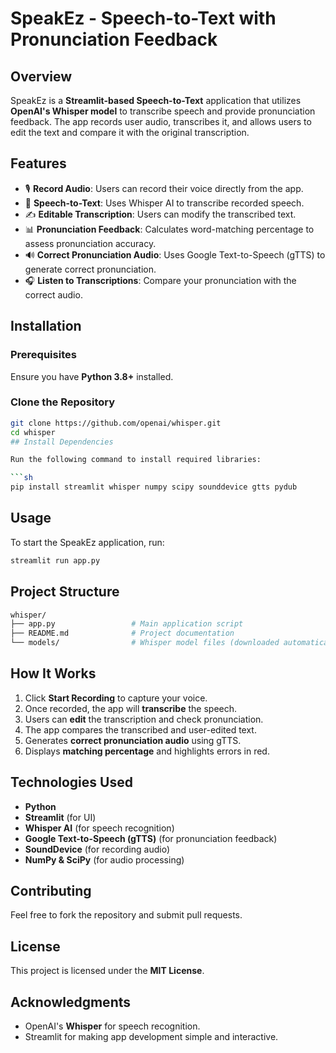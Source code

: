 # SpeakEz - Speech-to-Text with Pronunciation Feedback

## Overview
SpeakEz is a **Streamlit-based Speech-to-Text** application that utilizes **OpenAI's Whisper model** to transcribe speech and provide pronunciation feedback. The app records user audio, transcribes it, and allows users to edit the text and compare it with the original transcription.

## Features
- 🎙 **Record Audio**: Users can record their voice directly from the app.
- 📝 **Speech-to-Text**: Uses Whisper AI to transcribe recorded speech.
- ✍ **Editable Transcription**: Users can modify the transcribed text.
- 📊 **Pronunciation Feedback**: Calculates word-matching percentage to assess pronunciation accuracy.
- 🔊 **Correct Pronunciation Audio**: Uses Google Text-to-Speech (gTTS) to generate correct pronunciation.
- 🎧 **Listen to Transcriptions**: Compare your pronunciation with the correct audio.

## Installation

### Prerequisites
Ensure you have **Python 3.8+** installed.

### Clone the Repository
```sh
git clone https://github.com/openai/whisper.git
cd whisper
## Install Dependencies

Run the following command to install required libraries:

```sh
pip install streamlit whisper numpy scipy sounddevice gtts pydub
```

## Usage

To start the SpeakEz application, run:

```sh
streamlit run app.py
```

## Project Structure

```bash
whisper/
├── app.py                 # Main application script
├── README.md              # Project documentation
└── models/                # Whisper model files (downloaded automatically)
```

## How It Works

1. Click **Start Recording** to capture your voice.
2. Once recorded, the app will **transcribe** the speech.
3. Users can **edit** the transcription and check pronunciation.
4. The app compares the transcribed and user-edited text.
5. Generates **correct pronunciation audio** using gTTS.
6. Displays **matching percentage** and highlights errors in red.

## Technologies Used

- **Python**
- **Streamlit** (for UI)
- **Whisper AI** (for speech recognition)
- **Google Text-to-Speech (gTTS)** (for pronunciation feedback)
- **SoundDevice** (for recording audio)
- **NumPy & SciPy** (for audio processing)

## Contributing

Feel free to fork the repository and submit pull requests.

## License

This project is licensed under the **MIT License**.

## Acknowledgments

- OpenAI's **Whisper** for speech recognition.
- Streamlit for making app development simple and interactive.

